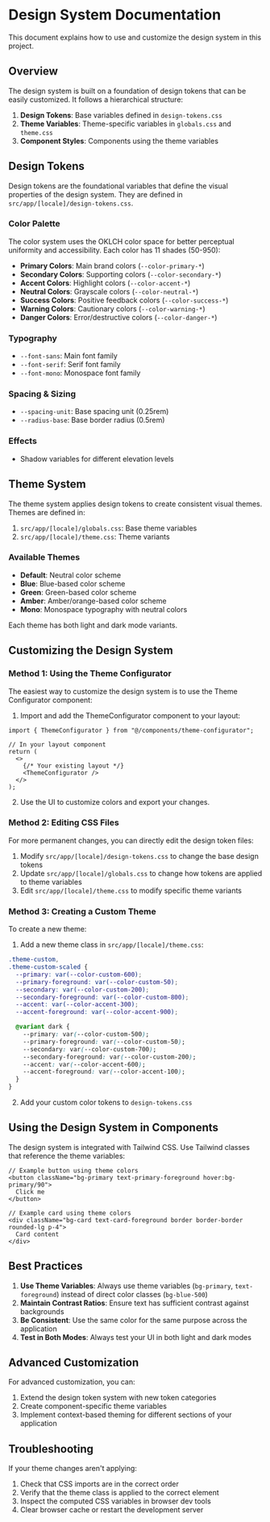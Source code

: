 # Design System Documentation

This document explains how to use and customize the design system in this project.

## Overview

The design system is built on a foundation of design tokens that can be easily customized. It follows a hierarchical structure:

1. **Design Tokens**: Base variables defined in `design-tokens.css`
2. **Theme Variables**: Theme-specific variables in `globals.css` and `theme.css`
3. **Component Styles**: Components using the theme variables

## Design Tokens

Design tokens are the foundational variables that define the visual properties of the design system. They are defined in `src/app/[locale]/design-tokens.css`.

### Color Palette

The color system uses the OKLCH color space for better perceptual uniformity and accessibility. Each color has 11 shades (50-950):

- **Primary Colors**: Main brand colors (`--color-primary-*`)
- **Secondary Colors**: Supporting colors (`--color-secondary-*`)
- **Accent Colors**: Highlight colors (`--color-accent-*`)
- **Neutral Colors**: Grayscale colors (`--color-neutral-*`)
- **Success Colors**: Positive feedback colors (`--color-success-*`)
- **Warning Colors**: Cautionary colors (`--color-warning-*`)
- **Danger Colors**: Error/destructive colors (`--color-danger-*`)

### Typography

- `--font-sans`: Main font family
- `--font-serif`: Serif font family
- `--font-mono`: Monospace font family

### Spacing & Sizing

- `--spacing-unit`: Base spacing unit (0.25rem)
- `--radius-base`: Base border radius (0.5rem)

### Effects

- Shadow variables for different elevation levels

## Theme System

The theme system applies design tokens to create consistent visual themes. Themes are defined in:

1. `src/app/[locale]/globals.css`: Base theme variables
2. `src/app/[locale]/theme.css`: Theme variants

### Available Themes

- **Default**: Neutral color scheme
- **Blue**: Blue-based color scheme
- **Green**: Green-based color scheme
- **Amber**: Amber/orange-based color scheme
- **Mono**: Monospace typography with neutral colors

Each theme has both light and dark mode variants.

## Customizing the Design System

### Method 1: Using the Theme Configurator

The easiest way to customize the design system is to use the Theme Configurator component:

1. Import and add the ThemeConfigurator component to your layout:

```tsx
import { ThemeConfigurator } from "@/components/theme-configurator";

// In your layout component
return (
  <>
    {/* Your existing layout */}
    <ThemeConfigurator />
  </>
);
```

2. Use the UI to customize colors and export your changes.

### Method 2: Editing CSS Files

For more permanent changes, you can directly edit the design token files:

1. Modify `src/app/[locale]/design-tokens.css` to change the base design tokens
2. Update `src/app/[locale]/globals.css` to change how tokens are applied to theme variables
3. Edit `src/app/[locale]/theme.css` to modify specific theme variants

### Method 3: Creating a Custom Theme

To create a new theme:

1. Add a new theme class in `src/app/[locale]/theme.css`:

```css
.theme-custom,
.theme-custom-scaled {
  --primary: var(--color-custom-600);
  --primary-foreground: var(--color-custom-50);
  --secondary: var(--color-custom-200);
  --secondary-foreground: var(--color-custom-800);
  --accent: var(--color-accent-300);
  --accent-foreground: var(--color-accent-900);

  @variant dark {
    --primary: var(--color-custom-500);
    --primary-foreground: var(--color-custom-50);
    --secondary: var(--color-custom-700);
    --secondary-foreground: var(--color-custom-200);
    --accent: var(--color-accent-600);
    --accent-foreground: var(--color-accent-100);
  }
}
```

2. Add your custom color tokens to `design-tokens.css`

## Using the Design System in Components

The design system is integrated with Tailwind CSS. Use Tailwind classes that reference the theme variables:

```tsx
// Example button using theme colors
<button className="bg-primary text-primary-foreground hover:bg-primary/90">
  Click me
</button>

// Example card using theme colors
<div className="bg-card text-card-foreground border border-border rounded-lg p-4">
  Card content
</div>
```

## Best Practices

1. **Use Theme Variables**: Always use theme variables (`bg-primary`, `text-foreground`) instead of direct color classes (`bg-blue-500`)
2. **Maintain Contrast Ratios**: Ensure text has sufficient contrast against backgrounds
3. **Be Consistent**: Use the same color for the same purpose across the application
4. **Test in Both Modes**: Always test your UI in both light and dark modes

## Advanced Customization

For advanced customization, you can:

1. Extend the design token system with new token categories
2. Create component-specific theme variables
3. Implement context-based theming for different sections of your application

## Troubleshooting

If your theme changes aren't applying:

1. Check that CSS imports are in the correct order
2. Verify that the theme class is applied to the correct element
3. Inspect the computed CSS variables in browser dev tools
4. Clear browser cache or restart the development server
